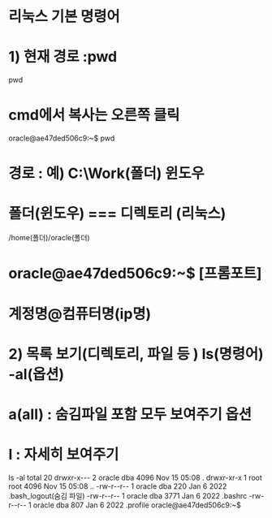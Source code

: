 # 리눅스 기본 명령어
# 1) 현재 경로 :pwd
pwd

#  cmd에서 복사는 오른쪽 클릭 
oracle@ae47ded506c9:~$ pwd
# 경로 : 예) C:\Work(폴더) 윈도우
# 폴더(윈도우) === 디렉토리 (리눅스)
/home(폴더)/oracle(폴더)
# oracle@ae47ded506c9:~$ [프롬포트]
# 계정명@컴퓨터명(ip명)

# 2) 목록 보기(디렉토리, 파일 등 ) ls(명령어) -al(옵션)
# a(all) : 숨김파일 포함 모두 보여주기 옵션 
# l : 자세히 보여주기 
ls -al
total 20
drwxr-x--- 2 oracle dba  4096 Nov 15 05:08 .
drwxr-xr-x 1 root   root 4096 Nov 15 05:08 ..
-rw-r--r-- 1 oracle dba   220 Jan  6  2022 .bash_logout(숨김 파일)
-rw-r--r-- 1 oracle dba  3771 Jan  6  2022 .bashrc
-rw-r--r-- 1 oracle dba   807 Jan  6  2022 .profile
oracle@ae47ded506c9:~$